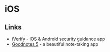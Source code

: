 # iOS

## Links

* [iVerify](https://www.iverify.io/individuals) - iOS & Android security guidance app
* [Goodnotes 5](https://goodnotes.com) - a beautiful note-taking app
